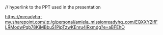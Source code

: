 // hyperlink to the PPT used in the presentation

https://mreadyhq-my.sharepoint.com/:p:/g/personal/amiela_missionreadyhq_com/EQXXY2IfFLRModwPqb78KiMBbuS1PipTzwKEnru4lRxmdg?e=aBFEhO
